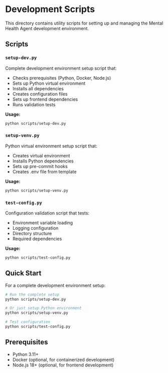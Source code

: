 # Development Scripts

This directory contains utility scripts for setting up and managing the Mental Health Agent development environment.

## Scripts

### `setup-dev.py`
Complete development environment setup script that:
- Checks prerequisites (Python, Docker, Node.js)
- Sets up Python virtual environment
- Installs all dependencies
- Creates configuration files
- Sets up frontend dependencies
- Runs validation tests

**Usage:**
```bash
python scripts/setup-dev.py
```

### `setup-venv.py`
Python virtual environment setup script that:
- Creates virtual environment
- Installs Python dependencies
- Sets up pre-commit hooks
- Creates .env file from template

**Usage:**
```bash
python scripts/setup-venv.py
```

### `test-config.py`
Configuration validation script that tests:
- Environment variable loading
- Logging configuration
- Directory structure
- Required dependencies

**Usage:**
```bash
python scripts/test-config.py
```

## Quick Start

For a complete development environment setup:

```bash
# Run the complete setup
python scripts/setup-dev.py

# Or just setup Python environment
python scripts/setup-venv.py

# Test configuration
python scripts/test-config.py
```

## Prerequisites

- Python 3.11+
- Docker (optional, for containerized development)
- Node.js 18+ (optional, for frontend development)